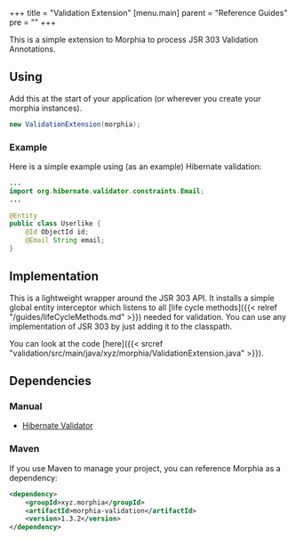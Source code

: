 +++
title = "Validation Extension"
[menu.main]
  parent = "Reference Guides"
  pre = "<i class='fa fa-file-text-o'></i>"
+++

This is a simple extension to Morphia to process JSR 303 Validation Annotations.

## Using
Add this at the start of your application (or wherever you create your morphia instances).

`````java
new ValidationExtension(morphia);
`````

### Example

Here is a simple example using (as an example) Hibernate validation:

```java
...
import org.hibernate.validator.constraints.Email;
...

@Entity
public class Userlike {
	@Id ObjectId id;
	@Email String email;
}

```

## Implementation

This is a lightweight wrapper around the JSR 303 API. It installs a simple global entity interceptor which listens to all 
[life cycle methods]({{< relref "/guides/lifeCycleMethods.md" >}}) needed for validation. You can use any implementation of JSR 303 by
just adding it to the classpath.

You can look at the code [here]({{< srcref "validation/src/main/java/xyz/morphia/ValidationExtension.java" >}}).

## Dependencies

### Manual
- [Hibernate Validator](http://hibernate.org/validator/)

### Maven

If you use Maven to manage your project, you can reference Morphia as a dependency:
```xml
<dependency>
    <groupId>xyz.morphia</groupId>
    <artifactId>morphia-validation</artifactId>
    <version>1.3.2</version>
</dependency>
```
